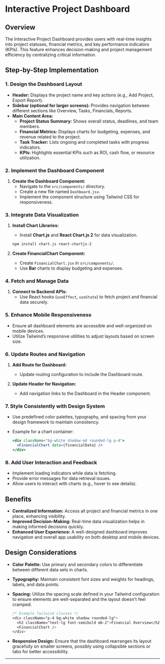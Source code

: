 # Interactive Project Dashboard

## Overview

The Interactive Project Dashboard provides users with real-time insights into project statuses, financial metrics, and key performance indicators (KPIs). This feature enhances decision-making and project management efficiency by centralizing critical information.

## Step-by-Step Implementation

### 1. Design the Dashboard Layout

- **Header:** Displays the project name and key actions (e.g., Add Project, Export Report).
- **Sidebar (optional for larger screens):** Provides navigation between different sections like Overview, Tasks, Financials, Reports.
- **Main Content Area:**
  - **Project Status Summary:** Shows overall status, deadlines, and team members.
  - **Financial Metrics:** Displays charts for budgeting, expenses, and revenue related to the project.
  - **Task Tracker:** Lists ongoing and completed tasks with progress indicators.
  - **KPIs:** Highlights essential KPIs such as ROI, cash flow, or resource utilization.

### 2. Implement the Dashboard Component

1. **Create the Dashboard Component:**
   - Navigate to the `src/components/` directory.
   - Create a new file named `Dashboard.jsx`.
   - Implement the component structure using Tailwind CSS for responsiveness.

### 3. Integrate Data Visualization

1. **Install Chart Libraries:**
   - Install **Chart.js** and **React Chart.js 2** for data visualization.

   ```bash
   npm install chart.js react-chartjs-2
   ```

2. **Create FinancialChart Component:**
   - Create `FinancialChart.jsx` in `src/components/`.
   - Use **Bar** charts to display budgeting and expenses.

### 4. Fetch and Manage Data

1. **Connect to Backend APIs:**
   - Use React hooks (`useEffect`, `useState`) to fetch project and financial data securely.

### 5. Enhance Mobile Responsiveness

- Ensure all dashboard elements are accessible and well-organized on mobile devices.
- Utilize Tailwind’s responsive utilities to adjust layouts based on screen size.

### 6. Update Routes and Navigation

1. **Add Route for Dashboard:**
   - Update routing configuration to include the Dashboard route.

2. **Update Header for Navigation:**
   - Add navigation links to the Dashboard in the Header component.

### 7. Style Consistently with Design System

- Use predefined color palettes, typography, and spacing from your design framework to maintain consistency.
- Example for a chart container:

  ```jsx
  <div className="bg-white shadow-md rounded-lg p-4">
    <FinancialChart data={financialData} />
  </div>
  ```

### 8. Add User Interaction and Feedback

- Implement loading indicators while data is fetching.
- Provide error messages for data retrieval issues.
- Allow users to interact with charts (e.g., hover to see details).

## Benefits

- **Centralized Information:** Access all project and financial metrics in one place, enhancing visibility.
- **Improved Decision-Making:** Real-time data visualization helps in making informed decisions quickly.
- **Enhanced User Experience:** A well-designed dashboard improves navigation and overall app usability on both desktop and mobile devices.

## Design Considerations

- **Color Palette:** Use primary and secondary colors to differentiate between different data sets in charts.
- **Typography:** Maintain consistent font sizes and weights for headings, labels, and data points.
- **Spacing:** Utilize the spacing scale defined in your Tailwind configuration to ensure elements are well-separated and the layout doesn't feel cramped.
  
  ```css
  /* Example Tailwind classes */
  <div className="p-4 bg-white shadow rounded-lg">
    <h2 className="text-lg font-semibold mb-2">Financial Overview</h2>
    <FinancialChart />
  </div>
  ```

- **Responsive Design:** Ensure that the dashboard rearranges its layout gracefully on smaller screens, possibly using collapsible sections or tabs for better accessibility.
---